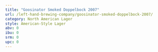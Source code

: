 ```yaml
---
title: "Goosinator Smoked Doppelbock 2007"
url: /left-hand-brewing-company/goosinator-smoked-doppelbock-2007/
category: North American Lager
style: American-Style Lager
abv: 0
ibu: 0
srm: 0
upc: 0
---
```



